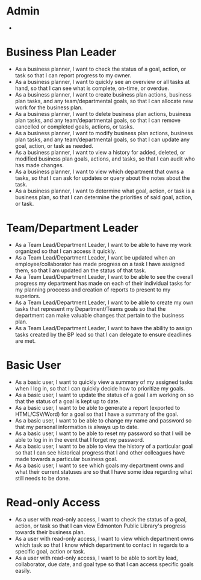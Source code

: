Admin
=====
-

Business Plan Leader
====================
- As a business planner, I want to check the status of a goal, action, or task 
  so that I can report progress to my owner.
- As a business planner, I want to quickly see an overview or all tasks at
  hand, so that I can see what is complete, on-time, or overdue.
- As a business planner, I want to create business plan actions, business plan 
  tasks, and any team/departmental goals, so that I can allocate new work for
  the business plan.
- As a business planner, I want to delete business plan actions, business plan 
  tasks, and any team/departmental goals, so that I can remove cancelled or
  completed goals, actions, or tasks.
- As a business planner, I want to modify business plan actions, business plan 
  tasks, and any team/departmental goals, so that I can update any goal,
  action, or task as needed.
- As a business planner, I want to view a history for added, deleted, or
  modified business plan goals, actions, and tasks, so that I can audit who
  has made changes.
- As a business planner, I want to view which department that owns a tasks, 
  so that I can ask for updates or query about the notes about the task.
- As a business planner, I want to determine what goal, action, or task is a 
  business plan, so that I can determine the priorities of said goal, action,
  or task.

Team/Department Leader
======================
- As a Team Lead/Department Leader, I want to be able to have my work
  organized so that I can access it quickly.
- As a Team Lead/Department Leader, I want be updated when an
  employee/collaborator has made progress on a task I have assigned them, so
  that I am updated an the status of that task.
- As a Team Lead/Department Leader, I want to be able to see the overall 
  progress my department has made on each of their individual tasks for my
  planning proccess and creation of reports to present to my superiors.
- As a Team Lead/Department Leader, I want to be able to create my own tasks
  that represent my Department/Teams goals so that the department can make
  valuable changes that pertain to the business plan.
- As a Team Lead/Department Leader, I want to have the ability to assign tasks
  created by the BP lead so that I can delegate to ensure deadlines are met. 

Basic User
==========
- As a basic user, I want to quickly view a summary of my assigned tasks when I
  log in, so that I can quickly decide how to prioritize my goals.
- As a basic user, I want to update the status of a goal I am working on so
  that the status of a goal is kept up to date. 
- As a basic user, I want to be able to generate a report 
  (exported to HTML/CSV/Word) for a goal so that I have a summary of the goal.
- As a basic user, I want to be able to change my name and password so that my
  personal information is always up to date.
- As a basic user, I want to be able to reset my password so that I will be
  able to log in in the event that I forget my password.
- As a basic user, I want to be able to view the history of a particular goal
  so that I can see historical progress that I and other colleagues have made
  towards a particular business goal.
- As a basic user, I want to see which goals my department owns and what
  their current statuses are so that I have some idea regarding what still 
  needs to be done.

Read-only Access
================
- As a user with read-only access, I want to check the status of a goal, 
  action, or task so that I can view Edmonton Public Library's progress 
  towards their business plan.
- As a user with read-only access, I want to view which department owns which 
  task so that I know which department to contact in regards to a specific 
  goal, action or task.
- As a user with read-only access, I want to be able to sort by lead, 
  collaborator, due date, and goal type so that I can access specific goals 
  easily.
